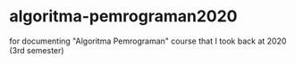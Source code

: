 # algoritma-pemrograman2020
for documenting "Algoritma Pemrograman" course that I took back at 2020 (3rd semester)
